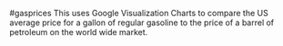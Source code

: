#gasprices
This uses Google Visualization Charts to compare the US average price for a gallon of regular gasoline to the price of a barrel of petroleum on the world wide market.
